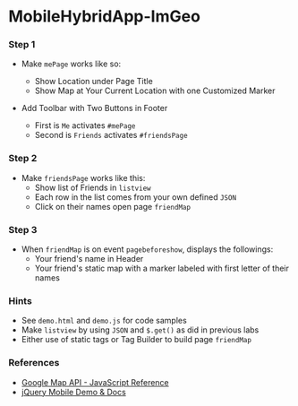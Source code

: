 MobileHybridApp-ImGeo
=====================

### Step 1
* Make `mePage` works like so:
 	- Show Location under Page Title
	- Show Map at Your Current Location with one Customized Marker
   
* Add Toolbar with Two Buttons in Footer
	- First is `Me` activates `#mePage`
	- Second is `Friends` activates `#friendsPage`
   
### Step 2
* Make `friendsPage` works like this:
	- Show list of Friends in `listview`
	- Each row in the list comes from your own defined `JSON`
	- Click on their names open page `friendMap`
   
### Step 3
* When `friendMap` is on event `pagebeforeshow`, displays the followings:
	- Your friend's name in Header
	- Your friend's static map with a marker labeled with first letter of their names
   
### Hints
* See `demo.html` and `demo.js` for code samples
* Make `listview` by using `JSON` and `$.get()` as did in previous labs
* Either use of static tags or Tag Builder to build page `friendMap`

### References
* [Google Map API - JavaScript Reference](https://developers.google.com/maps/documentation/javascript/reference)
* [jQuery Mobile Demo & Docs](http://jquerymobile.com/test/)

   
